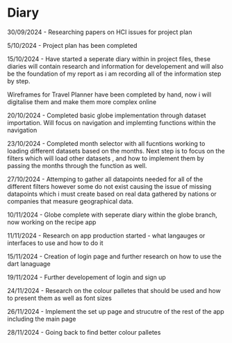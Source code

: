 # Diary

30/09/2024 - Researching papers on HCI issues for project plan

5/10/2024 - Project plan has been completed

15/10/2024 - Have started a seperate diary within in project files, these diaries will contain research and information for developement and will also be the foundation of my report as i am recording all of the information step by step.

Wireframes for Travel Planner have been completed by hand, now i will digitalise them and make them more complex online 


20/10/2024 - Completed basic globe implementation through dataset importation.
Will focus on navigation and implemting functions within the navigation

23/10/2024 - Completed month selector with all fucntions working to loading different datasets based on the months.
Next step is to focus on the filters which will load other datasets , and how to implement them by passing the months through the function as well.

27/10/2024 - Attemping to gather all datapoints needed for all of the different filters however some do not exist causing the issue of missing datapoints which i must create based on real data gathered by nations or companies that measure geographical data.

10/11/2024 - Globe complete with seperate diary within the globe branch, now working on the recipe app

11/11/2024 - Research on app production started - what langauges or interfaces to use and how to do it

15/11/2024 - Creation of login page and further research on how to use the dart lanaguage

19/11/2024 - Further developement of login and sign up

24/11/2024 - Research on the colour palletes that should be used and how to present them as well as font sizes

26/11/2024 - Implement the set up page and strucutre of the rest of the app including the main page

28/11/2024 - Going back to find better colour palletes